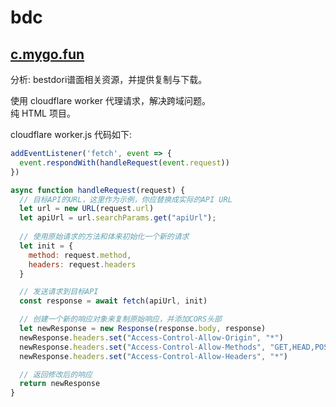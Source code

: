 # bdc

## [c.mygo.fun](https://c.mygo.fun)

分析: bestdori谱面相关资源，并提供复制与下载。

使用 cloudflare worker 代理请求，解决跨域问题。   
纯 HTML 项目。


cloudflare worker.js 代码如下:

```javascript
addEventListener('fetch', event => {
  event.respondWith(handleRequest(event.request))
})

async function handleRequest(request) {
  // 目标API的URL，这里作为示例，你应替换成实际的API URL
  let url = new URL(request.url)
  let apiUrl = url.searchParams.get("apiUrl");
  
  // 使用原始请求的方法和体来初始化一个新的请求
  let init = {
    method: request.method,
    headers: request.headers
  }

  // 发送请求到目标API
  const response = await fetch(apiUrl, init)

  // 创建一个新的响应对象来复制原始响应，并添加CORS头部
  let newResponse = new Response(response.body, response)
  newResponse.headers.set("Access-Control-Allow-Origin", "*")
  newResponse.headers.set("Access-Control-Allow-Methods", "GET,HEAD,POST,OPTIONS")
  newResponse.headers.set("Access-Control-Allow-Headers", "*")

  // 返回修改后的响应
  return newResponse
}

```


